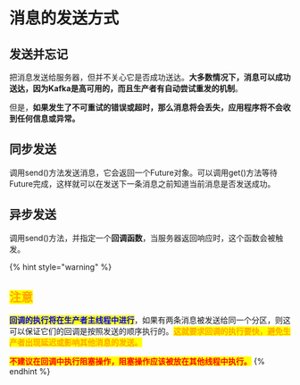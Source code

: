 # 消息的发送方式

## 发送并忘记

把消息发送给服务器，但并不关心它是否成功送达。**大多数情况下，消息可以成功送达，因为Kafka是高可用的，而且生产者有自动尝试重发的机制**。

但是，**如果发生了不可重试的错误或超时，那么消息将会丢失，应用程序将不会收到任何信息或异常。**

## 同步发送

调用send()方法发送消息，它会返回一个Future对象。可以调用get()方法等待Future完成，这样就可以在发送下一条消息之前知道当前消息是否发送成功。

## 异步发送

调用send()方法，并指定一个**回调函数**，当服务器返回响应时，这个函数会被触发。

{% hint style="warning" %}
## <mark style="color:orange;">**注意**</mark>

<mark style="color:blue;">**回调的执行将在生产者主线程中进行**</mark>，如果有两条消息被发送给同一个分区，则这可以保证它们的回调是按照发送的顺序执行的。<mark style="color:orange;">**这就要求回调的执行要快，避免生产者出现延迟或影响其他消息的发送。**</mark>

<mark style="color:red;">**不建议在回调中执行阻塞操作，阻塞操作应该被放在其他线程中执行。**</mark>
{% endhint %}
